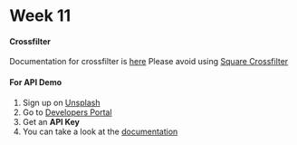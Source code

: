# Week 11

#### Crossfilter

Documentation for crossfilter is [here](https://github.com/crossfilter/crossfilter/wiki/API-Reference)
Please avoid using [Square Crossfilter](https://square.github.io/crossfilter/)

#### For API Demo

1. Sign up on [Unsplash](https://unsplash.com)
2. Go to [Developers Portal](https://unsplash.com/developers)
3. Get an **API Key**
3. You can take a look at the [documentation](https://unsplash.com/documentation#search-photos)
